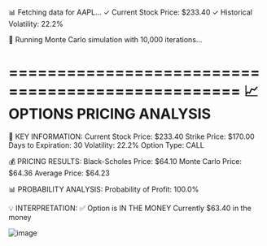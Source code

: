 
📊 Fetching data for AAPL...
✓ Current Stock Price: $233.40
✓ Historical Volatility: 22.2%

🎲 Running Monte Carlo simulation with 10,000 iterations...

==================================================
📈 OPTIONS PRICING ANALYSIS
==================================================

🔑 KEY INFORMATION:
Current Stock Price: $233.40
Strike Price: $170.00
Days to Expiration: 30
Volatility: 22.2%
Option Type: CALL

💰 PRICING RESULTS:
Black-Scholes Price: $64.10
Monte Carlo Price: $64.36
Average Price: $64.23

📊 PROBABILITY ANALYSIS:
Probability of Profit: 100.0%

💡 INTERPRETATION:
✅ Option is IN THE MONEY
   Currently $63.40 in the money



![image](https://github.com/user-attachments/assets/ec28b75d-1b99-41bf-a7da-99708e9cc8a3)
